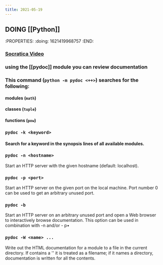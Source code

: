 ```yaml
---
title: 2021-05-19
---
```


## DOING [[Python]]
:PROPERTIES:
:doing: 1621419968757
:END:
### [Socratica Video](https://www.youtube.com/watch?v=URBSvqib0xw&ab_channel=Socratica)
### using the [[pydoc]] module you can review documentation
### This command (`python -m pydoc <++>`) searches for the following:
#### modules (`math`)
#### classes (`tuple`)
#### functions (`pow`)
### `pydoc -k <keyword>`
#### Search for a keyword in the synopsis lines of all available modules.
### `pydoc -n <hostname>`
Start an HTTP server with the given hostname (default: localhost).
### `pydoc -p <port>`
Start an HTTP server on the given port on the local machine. Port number 0 can be used to get an arbitrary unused port.
### `pydoc -b`
Start an HTTP server on an arbitrary unused port and open a Web browser to interactively browse documentation. This option can be used in combination with -n and/or - p•
### `pydoc -W <name> ...`
Write out the HTML documentation for a module to a file in the current directory. If <name> contains a '\' it is treated as a filename; if it names a directory, documentation is written for all the contents.
####
